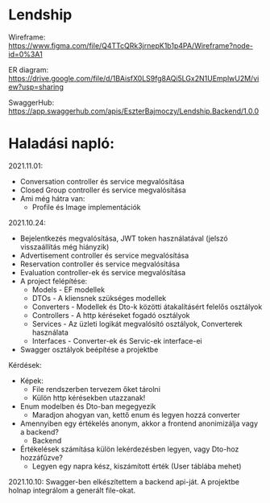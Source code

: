 # Lendship

Wireframe: https://www.figma.com/file/Q4TTcQRk3jrnepK1b1p4PA/Wireframe?node-id=0%3A1

ER diagram: https://drive.google.com/file/d/1BAisfX0LS9fg8AQi5LGx2N1UEmplwU2M/view?usp=sharing

SwaggerHub: https://app.swaggerhub.com/apis/EszterBajmoczy/Lendship.Backend/1.0.0



# Haladási napló:
2021.11.01:
- Conversation controller és service megvalósítása
- Closed Group controller és service megvalósítása
- Ami még hátra van: 
  - Profile és Image implementációk

2021.10.24:
- Bejelentkezés megvalósítása, JWT token használatával (jelszó visszaállítás még hiányzik)
- Advertisement controller és service megvalósítása
- Reservation controller és service megvalósítása
- Evaluation controller-ek és service megvalósítása
- A project felépítése:
  - Models - EF modellek
  - DTOs - A kliensnek szükséges modellek
  - Converters - Modellek és Dto-k közötti átakalításért felelős osztályok
  - Controllers - A http kéréseket fogadó osztályok
  - Services - Az üzleti logikát megvalósító osztályok, Converterek használata
  - Interfaces - Converter-ek és Servic-ek interface-ei
- Swagger osztályok beépítése a projektbe

Kérdések:
- Képek:
  - File rendszerben tervezem őket tárolni
  - Külön http kérésekben utazzanak!
- Enum modelben és Dto-ban megegyezik
  - Maradjon ahogyan van, kettő enum és legyen hozzá converter 
- Amennyiben egy értékelés anonym, akkor a frontend anonimizálja vagy a backend?
  - Backend
- Értékelések számítása külön lekérdezésben legyen, vagy Dto-hoz hozzáfűzve?
  - Legyen egy napra kész, kiszámított érték (User táblába mehet) 

2021.10.10: Swagger-ben elkészítettem a backend api-ját. A projektbe holnap integrálom a generált file-okat.
